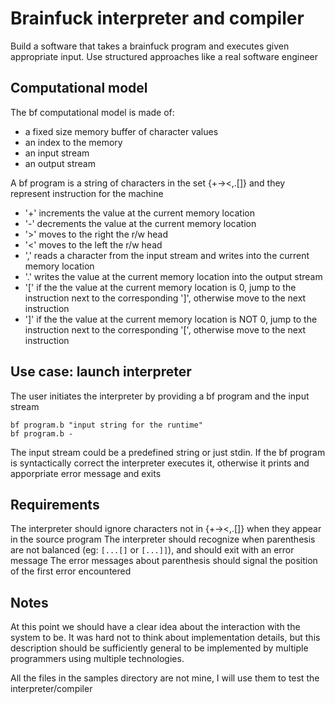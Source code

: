 # Brainfuck interpreter and compiler
Build a software that takes a brainfuck program and executes given appropriate input. Use structured approaches like a real software engineer


## Computational model
The bf computational model is made of:
  * a fixed size memory buffer of character values
  * an index to the memory
  * an input stream
  * an output stream

A bf program is a string of characters in the set {+-><,.[]} and they represent instruction for the machine
  * '+' increments the value at the current memory location
  * '-' decrements the value at the current memory location
  * '>' moves to the right the r/w head
  * '<' moves to the left  the r/w head
  * ',' reads a character from the input stream and writes into the current memory location
  * '.' writes the value at the current memory location into the output stream
  * '[' if the the value at the current memory location is     0, jump to the instruction next to the corresponding ']', otherwise move to the next instruction
  * ']' if the the value at the current memory location is NOT 0, jump to the instruction next to the corresponding '[', otherwise move to the next instruction


## Use case: launch interpreter
The user initiates the interpreter by providing a bf program and the input stream

```
bf program.b "input string for the runtime"
bf program.b -
```

The input stream could be a predefined string or just stdin.
If the bf program is syntactically correct the interpreter executes it, otherwise it prints and apporpriate error message and exits


## Requirements
The interpreter should ignore characters not in {+-><,.[]} when they appear in the source program
The interpreter should recognize when parenthesis are not balanced (eg: `[...[]` or `[...]]`), and should exit with an error message
The error messages about parenthesis should signal the position of the first error encountered


## Notes
At this point we should have a clear idea about the interaction with the system to be. It was hard not to think about implementation details, but this description should be sufficiently general to be implemented by multiple programmers using multiple technologies.

All the files in the samples directory are not mine, I will use them to test the interpreter/compiler
